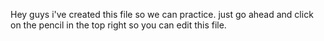 Hey guys i've created this file so we can practice.
just go ahead and click on the pencil in the top right so you can edit this file.
